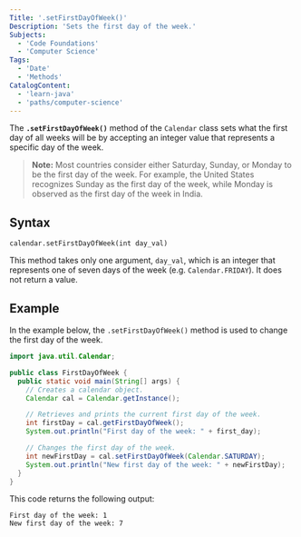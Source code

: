 ```yaml
---
Title: '.setFirstDayOfWeek()'
Description: 'Sets the first day of the week.'
Subjects:
  - 'Code Foundations'
  - 'Computer Science'
Tags:
  - 'Date'
  - 'Methods'
CatalogContent:
  - 'learn-java'
  - 'paths/computer-science'
---
```


The **`.setFirstDayOfWeek()`** method of the `Calendar` class sets what the first day of all weeks will be by accepting an integer value that represents a specific day of the week. 

> **Note:** Most countries consider either Saturday, Sunday, or Monday to be the first day of the week. For example, the United States recognizes Sunday as the first day of the week, while Monday is observed as the first day of the week in India.

## Syntax

```pseudo
calendar.setFirstDayOfWeek(int day_val)
```

This method takes only one argument, `day_val`, which is an integer that represents one of seven days of the week (e.g. `Calendar.FRIDAY`). It does not return a value.

## Example

In the example below, the `.setFirstDayOfWeek()` method is used to change the first day of the week.

```java
import java.util.Calendar;

public class FirstDayOfWeek {
  public static void main(String[] args) {
    // Creates a calendar object.
    Calendar cal = Calendar.getInstance();

    // Retrieves and prints the current first day of the week. 
    int firstDay = cal.getFirstDayOfWeek();
    System.out.println("First day of the week: " + first_day);

    // Changes the first day of the week.
    int newFirstDay = cal.setFirstDayOfWeek(Calendar.SATURDAY);
    System.out.println("New first day of the week: " + newFirstDay);
  }
}
```

This code returns the following output:

```shell
First day of the week: 1
New first day of the week: 7
```